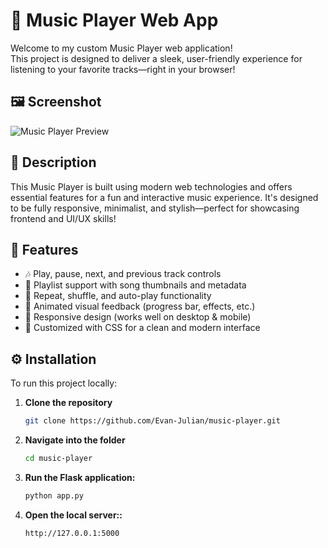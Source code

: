 # 🎵 Music Player Web App

Welcome to my custom Music Player web application!  
This project is designed to deliver a sleek, user-friendly experience for listening to your favorite tracks—right in your browser!

## 🖼️ Screenshot

![Music Player Preview](preview.jpg) <!-- Ganti dengan nama file atau URL gambar kamu -->

## 🎯 Description

This Music Player is built using modern web technologies and offers essential features for a fun and interactive music experience. It's designed to be fully responsive, minimalist, and stylish—perfect for showcasing frontend and UI/UX skills!

## 🚀 Features

- 🎶 Play, pause, next, and previous track controls  
- 📃 Playlist support with song thumbnails and metadata  
- 🔁 Repeat, shuffle, and auto-play functionality  
- 💜 Animated visual feedback (progress bar, effects, etc.)  
- 📱 Responsive design (works well on desktop & mobile)  
- 🎨 Customized with CSS for a clean and modern interface

## ⚙️ Installation

To run this project locally:

1. **Clone the repository**
   ```bash
   git clone https://github.com/Evan-Julian/music-player.git

2. **Navigate into the folder**
   ```bash
   cd music-player

3. **Run the Flask application:**
   ```bash
   python app.py

4. **Open the local server::**
   ```bash
   http://127.0.0.1:5000




